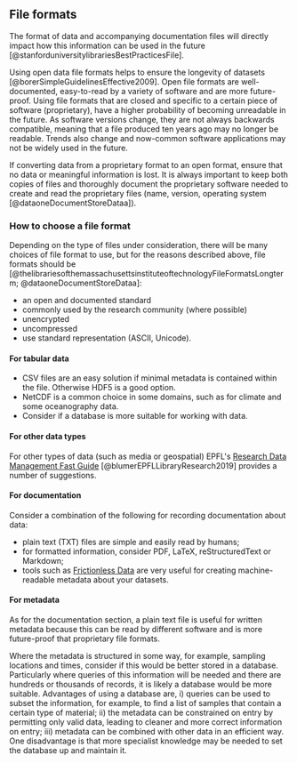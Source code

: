 
## File formats

The format of data and accompanying documentation files will directly impact how this information can be used in the future [@stanforduniversitylibrariesBestPracticesFile].

Using open data file formats helps to ensure the longevity of datasets [@borerSimpleGuidelinesEffective2009]. Open file formats are well-documented, easy-to-read by a variety of software and are more future-proof. Using file formats that are closed and specific to a certain piece of software (proprietary), have a higher probability of becoming unreadable in the future. As software versions change, they are not always backwards compatible, meaning that a file produced ten years ago may no longer be readable. Trends also change and now-common software applications may not be widely used in the future.

If converting data from a proprietary format to an open format, ensure that no data or meaningful information is lost. It is always important to keep both copies of files and thoroughly document the proprietary software needed to create and read the proprietary files (name, version, operating system [@dataoneDocumentStoreDataa]).

### How to choose a file format

Depending on the type of files under consideration, there will be many choices of file format to use, but for the reasons described above, file formats should be [@thelibrariesofthemassachusettsinstituteoftechnologyFileFormatsLongterm; @dataoneDocumentStoreDataa]: 

* an open and documented standard
* commonly used by the research community (where possible)
* unencrypted
* uncompressed
* use standard representation (ASCII, Unicode).

#### For tabular data 

* CSV files are an easy solution if minimal metadata is contained within the file. Otherwise HDF5 is a good option.
* NetCDF is a common choice in some domains, such as for climate and some oceanography data.
* Consider if a database is more suitable for working with data.

#### For other data types

For other types of data (such as media or geospatial) EPFL's [Research Data Management Fast Guide](https://www.epfl.ch/campus/library/wp-content/uploads/2019/09/EPFL_Library_RDM_FastGuide_All.pdf#page=4) [@blumerEPFLLibraryResearch2019] provides a number of suggestions.

#### For documentation 

Consider a combination of the following for recording documentation about data:

* plain text (TXT) files are simple and easily read by humans;
* for formatted information, consider PDF, LaTeX, reStructuredText or Markdown;
* tools such as [Frictionless Data](https://frictionlessdata.io/) are very useful for creating machine-readable metadata about your datasets.

#### For metadata

As for the documentation section, a plain text file is useful for written metadata because this can be read by different software and is more future-proof that proprietary file formats. 

Where the metadata is structured in some way, for example, sampling locations and times, consider if this would be better stored in a database. Particularly where queries of this information will be needed and there are hundreds or thousands of records, it is likely a database would be more suitable. Advantages of using a database are, i) queries can be used to subset the information, for example, to find a list of samples that contain a certain type of material; ii) the metadata can be constrained on entry by permitting only valid data, leading to cleaner and more correct information on entry; iii) metadata can be combined with other data in an efficient way. One disadvantage is that more specialist knowledge may be needed to set the database up and maintain it.